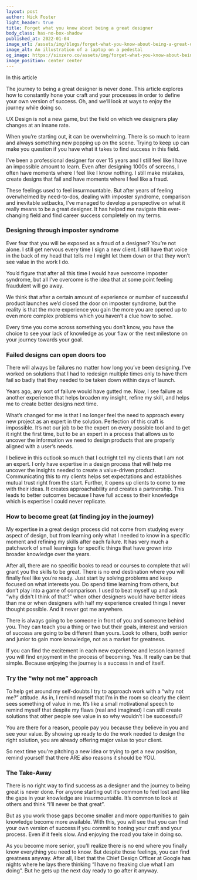 ```yaml
---
layout: post
author: Nick Foster
light_header: true
title: Forget what you know about being a great designer
body_class: has-no-box-shadow
published_at: 2022-01-04
image_url: /assets/img/blogs/forget-what-you-know-about-being-a-great-designer.png
image_alt: An illustration of a laptop on a pedestal
og_image: https://sixzero.co/assets/img/forget-what-you-know-about-being-a-great-designer--og.png
image_position: center center
---
```


<div class="post-summary">
  <span class="post-summary__highlight-text">In this article</span>
  <p>
    The journey to being a great designer is never done. This article explores how to constantly hone your craft and your processes in order to define your own version of success. Oh, and we’ll look at ways to enjoy the journey while doing so.
  </p>
</div>

UX Design is not a new game, but the field on which we designers play changes at an insane rate. 

When you’re starting out, it can be overwhelming. There is so much to learn and always something new popping up on the scene. Trying to keep up can make you question if you have what it takes to find success in this field.

I’ve been a professional designer for over 15 years and I still feel like I have an impossible amount to learn.  Even after designing 1000s of screens, I often have moments where I feel like I know nothing. I still make mistakes, create designs that fail and have moments where I feel like a fraud.

These feelings used to feel insurmountable. But after years of feeling overwhelmed by need-to-dos, dealing with imposter syndrome, comparison and inevitable setbacks, I’ve managed to develop a perspective on what it really means to be a great designer. It has helped me navigate this ever-changing field and find career success completely on my terms. 

### Designing through imposter syndrome

Ever fear that you will be exposed as a fraud of a designer? You’re not alone. I still get nervous every time I sign a new client. I still have that voice in the back of my head that tells me I might let them down or that they won’t see value in the work I do. 

You’d figure that after all this time I would have overcome imposter syndrome, but all I’ve overcome is the idea that at some point feeling fraudulent will go away. 

We think that after a certain amount of experience or number of successful product launches we’d closed the door on imposter syndrome, but the reality is that the more experience you gain the more you are opened up to even more complex problems which you haven’t a clue how to solve.

Every time you come across something you don’t know, you have the choice to see your lack of knowledge as your flaw or the next milestone on your journey towards your goal.

### Failed designs can open doors too

There will always be failures no matter how long you’ve been designing. I’ve worked on solutions that I had to redesign multiple times only to have them fail so badly that they needed to be taken down within days of launch. 

Years ago, any sort of failure would have gutted me. Now, I see failure as another experience that helps broaden my insight, refine my skill, and helps me to create better designs next time. 

What’s changed for me is that I no longer feel the need to approach every new project as an expert in the solution.  Perfection of this craft is impossible. It’s not our job to be the expert on every possible tool and to get it right the first time, but to be an expert in a process that allows us to uncover the information we need to design products that are properly aligned with a user’s needs.

I believe in this outlook so much that I outright tell my clients that I am not an expert. I only have expertise in a design process that will help me uncover the insights needed to create a value-driven product. Communicating this to my clients helps set expectations and establishes mutual trust right from the start. Further, it opens up clients to come to me with their ideas. It creates approachability and creates a partnership. This leads to better outcomes because I have full access to their knowledge which is expertise I could never replicate.

### How to become great (at finding joy in the journey)

My expertise in a great design process did not come from studying every aspect of design, but from learning only what I needed to know in a specific moment and refining my skills after each failure. It has very much a patchwork of small learnings for specific things that have grown into broader knowledge over the years.

After all, there are no specific books to read or courses to complete that will grant you the skills to be great. There is no end destination where you will finally feel like you’re ready. Just start by solving problems and keep focused on what interests you. Do spend time learning from others, but don’t play into a game of comparison. I used to beat myself up and ask  “why didn't I think of that?” when other designers would have better ideas than me or when designers with half my experience created things I never thought possible. And it never got me anywhere. 

There is always going to be someone in front of you and someone behind you. They can teach you a thing or two but their goals, interest and version of success are going to be different than yours. Look to others, both senior and junior to gain more knowledge, not as a market for greatness. 

If you can find the excitement in each new experience and lesson learned you will find enjoyment in the process of becoming. Yes. It really can be that simple. Because enjoying the journey is a success in and of itself. 

### Try the “why not me” approach

To help get around my self-doubts I try to approach work with a “why not me?” attitude. As in, I remind myself that I’m in the room so clearly the client sees something of value in me. It’s like a small motivational speech to remind myself that despite my flaws (real and imagined) I can still create solutions that other people see value in so why wouldn’t I be successful? 

You are there for a reason, people pay you because they believe in you and see your value. By showing up ready to do the work needed to design the right solution, you are already offering major value to your client.

So next time you're pitching a new idea or trying to get a new position, remind yourself that there ARE also reasons it should be YOU.

### The Take-Away

There is no right way to find success as a designer and the journey to being great is never done. For anyone starting out it’s common to feel lost and like the gaps in your knowledge are insurmountable. It’s common to look at others and think “I’ll never be that great”.

But as you work those gaps become smaller and more opportunities to gain knowledge become more available. With this, you will see that you can find your own version of success if you commit to honing your craft and your process. Even if it feels slow. And enjoying the road you take in doing so. 

As you become more senior, you’ll realize there is no end where you finally know everything you need to know. But despite those feelings, you can find greatness anyway. After all, I bet that the Chief Design Officer at Google has nights where he lays there thinking “I have no freaking clue what I am doing”. But he gets up the next day ready to go after it anyway. 


